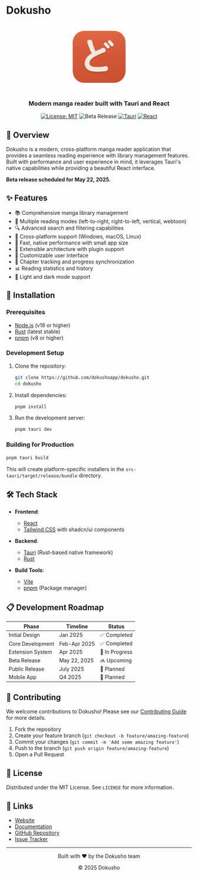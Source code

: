 # Dokusho

<div align="center">
  <img src="src/assets/dokusho.png" alt="Dokusho Logo" width="180" height="180">
  <h3>Modern manga reader built with Tauri and React</h3>

[![License: MIT](https://img.shields.io/badge/License-MIT-blue.svg)](https://opensource.org/licenses/MIT)
![Beta Release](https://img.shields.io/badge/release-beta_coming_soon-orange)
[![Tauri](https://img.shields.io/badge/tauri-2.x-blue)](https://tauri.app)
[![React](https://img.shields.io/badge/react-18.x-blue)](https://reactjs.org/)
</div>

## 📖 Overview

Dokusho is a modern, cross-platform manga reader application that provides a seamless reading experience with library management features. Built with performance and user experience in mind, it leverages Tauri's native capabilities while providing a beautiful React interface.

**Beta release scheduled for May 22, 2025.**

## ✨ Features

- 📚 Comprehensive manga library management
- 🔄 Multiple reading modes (left-to-right, right-to-left, vertical, webtoon)
- 🔍 Advanced search and filtering capabilities
- 📱 Cross-platform support (Windows, macOS, Linux)
- 🚀 Fast, native performance with small app size
- 🧩 Extensible architecture with plugin support
- 🎨 Customizable user interface
- 🔄 Chapter tracking and progress synchronization
- 📊 Reading statistics and history
- 🌙 Light and dark mode support

## 🚀 Installation

### Prerequisites

- [Node.js](https://nodejs.org/) (v18 or higher)
- [Rust](https://www.rust-lang.org/tools/install) (latest stable)
- [pnpm](https://pnpm.io/installation) (v8 or higher)

### Development Setup

1. Clone the repository:
   ```bash
   git clone https://github.com/dokushoapp/dokusho.git
   cd dokusho
   ```

2. Install dependencies:
   ```bash
   pnpm install
   ```

3. Run the development server:
   ```bash
   pnpm tauri dev
   ```

### Building for Production

```bash
pnpm tauri build
```

This will create platform-specific installers in the `src-tauri/target/release/bundle` directory.

## 🛠️ Tech Stack

- **Frontend**:
    - [React](https://reactjs.org/)
    - [Tailwind CSS](https://tailwindcss.com/) with shadcn/ui components

- **Backend**:
    - [Tauri](https://tauri.app/) (Rust-based native framework)
    - [Rust](https://www.rust-lang.org/)

- **Build Tools**:
    - [Vite](https://vitejs.dev/)
    - [pnpm](https://pnpm.io/) (Package manager)

## 📋 Development Roadmap

| Phase | Timeline | Status |
|-------|----------|--------|
| Initial Design | Jan 2025 | ✅ Completed |
| Core Development | Feb-Apr 2025 | ✅ Completed |
| Extension System | Apr 2025 | 🔄 In Progress |
| Beta Release | May 22, 2025 | 🔜 Upcoming |
| Public Release | July 2025 | 📅 Planned |
| Mobile App | Q4 2025 | 📅 Planned |

## 🤝 Contributing

We welcome contributions to Dokusho! Please see our [Contributing Guide](CONTRIBUTING.md) for more details.

1. Fork the repository
2. Create your feature branch (`git checkout -b feature/amazing-feature`)
3. Commit your changes (`git commit -m 'Add some amazing feature'`)
4. Push to the branch (`git push origin feature/amazing-feature`)
5. Open a Pull Request

## 📄 License

Distributed under the MIT License. See `LICENSE` for more information.

## 🔗 Links

- [Website](https://dokusho.app)
- [Documentation](https://docs.dokusho.app)
- [GitHub Repository](https://github.com/dokushoapp/dokusho)
- [Issue Tracker](https://github.com/dokushoapp/dokusho/issues)

---

<div align="center">
  <p>Built with ❤️ by the Dokusho team</p>
  <p>© 2025 Dokusho</p>
</div>